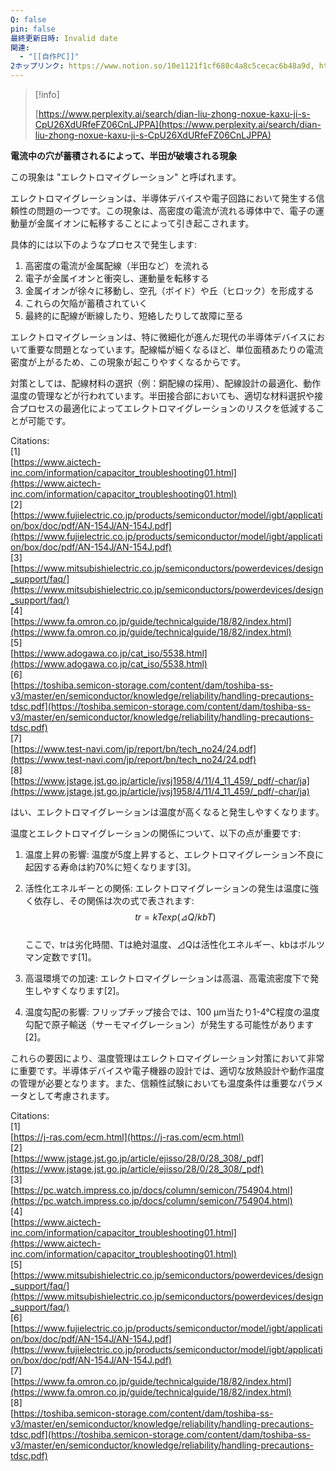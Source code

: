 ```yaml
---
Q: false
pin: false
最終更新日時: Invalid date
関連:
  - "[[自作PC]]"
2ホップリンク: https://www.notion.so/10e1121f1cf680c4a8c5cecac6b48a9d, https://www.notion.so/1101121f1cf68073bfa9ec3235c06f61, https://www.notion.so/1101121f1cf680828c80e49572807ac8, https://www.notion.so/1141121f1cf68077ba36e8a857265fb0, https://www.notion.so/1191121f1cf68093a976e5387333ca4a, https://www.notion.so/11c1121f1cf68090b0a6fd9ac7c31c0a, https://www.notion.so/11e1121f1cf68051853decacc2ae16ff, https://www.notion.so/11e1121f1cf680aaa1defdc034df3369, https://www.notion.so/1201121f1cf68035a870db26fd6eed98, https://www.notion.so/1211121f1cf6802386d1fdf5fe0b03f4, https://www.notion.so/526abee8ef61413abf3cc752e7f9770f, https://www.notion.so/f3dc85f976e640ceaf469d105f4bc988
---
```

> [!info]  
>  
> [https://www.perplexity.ai/search/dian-liu-zhong-noxue-kaxu-ji-s-CpU26XdURfeFZ06CnLJPPA](https://www.perplexity.ai/search/dian-liu-zhong-noxue-kaxu-ji-s-CpU26XdURfeFZ06CnLJPPA)  

  

**電流中の穴が蓄積されるによって、半田が破壊される現象**

  

この現象は "エレクトロマイグレーション" と呼ばれます。

エレクトロマイグレーションは、半導体デバイスや電子回路において発生する信頼性の問題の一つです。この現象は、高密度の電流が流れる導体中で、電子の運動量が金属イオンに転移することによって引き起こされます。

具体的には以下のようなプロセスで発生します:

1. 高密度の電流が金属配線（半田など）を流れる
2. 電子が金属イオンと衝突し、運動量を転移する
3. 金属イオンが徐々に移動し、空孔（ボイド）や丘（ヒロック）を形成する
4. これらの欠陥が蓄積されていく
5. 最終的に配線が断線したり、短絡したりして故障に至る

エレクトロマイグレーションは、特に微細化が進んだ現代の半導体デバイスにおいて重要な問題となっています。配線幅が細くなるほど、単位面積あたりの電流密度が上がるため、この現象が起こりやすくなるからです。

対策としては、配線材料の選択（例：銅配線の採用）、配線設計の最適化、動作温度の管理などが行われています。半田接合部においても、適切な材料選択や接合プロセスの最適化によってエレクトロマイグレーションのリスクを低減することが可能です。

Citations:  
[1]  
[https://www.aictech-inc.com/information/capacitor_troubleshooting01.html](https://www.aictech-inc.com/information/capacitor_troubleshooting01.html)  
[2]  
[https://www.fujielectric.co.jp/products/semiconductor/model/igbt/application/box/doc/pdf/AN-154J/AN-154J.pdf](https://www.fujielectric.co.jp/products/semiconductor/model/igbt/application/box/doc/pdf/AN-154J/AN-154J.pdf)  
[3]  
[https://www.mitsubishielectric.co.jp/semiconductors/powerdevices/design_support/faq/](https://www.mitsubishielectric.co.jp/semiconductors/powerdevices/design_support/faq/)  
[4]  
[https://www.fa.omron.co.jp/guide/technicalguide/18/82/index.html](https://www.fa.omron.co.jp/guide/technicalguide/18/82/index.html)  
[5]  
[https://www.adogawa.co.jp/cat_iso/5538.html](https://www.adogawa.co.jp/cat_iso/5538.html)  
[6]  
[https://toshiba.semicon-storage.com/content/dam/toshiba-ss-v3/master/en/semiconductor/knowledge/reliability/handling-precautions-tdsc.pdf](https://toshiba.semicon-storage.com/content/dam/toshiba-ss-v3/master/en/semiconductor/knowledge/reliability/handling-precautions-tdsc.pdf)  
[7]  
[https://www.test-navi.com/jp/report/bn/tech_no24/24.pdf](https://www.test-navi.com/jp/report/bn/tech_no24/24.pdf)  
[8]  
[https://www.jstage.jst.go.jp/article/jvsj1958/4/11/4_11_459/_pdf/-char/ja](https://www.jstage.jst.go.jp/article/jvsj1958/4/11/4_11_459/_pdf/-char/ja)

  

  

はい、エレクトロマイグレーションは温度が高くなると発生しやすくなります。

温度とエレクトロマイグレーションの関係について、以下の点が重要です:

1. 温度上昇の影響: 温度が5度上昇すると、エレクトロマイグレーション不良に起因する寿命は約70%に短くなります[3]。
2. 活性化エネルギーとの関係: エレクトロマイグレーションの発生は温度に強く依存し、その関係は次の式で表されます:  
    $$tr = kT exp(⊿Q/kb T)$$  
    ここで、trは劣化時間、Tは絶対温度、⊿Qは活性化エネルギー、kbはボルツマン定数です[1]。  
    
3. 高温環境での加速: エレクトロマイグレーションは高温、高電流密度下で発生しやすくなります[2]。
4. 温度勾配の影響: フリップチップ接合では、100 μm当たり1-4°C程度の温度勾配で原子輸送（サーモマイグレーション）が発生する可能性があります[2]。

これらの要因により、温度管理はエレクトロマイグレーション対策において非常に重要です。半導体デバイスや電子機器の設計では、適切な放熱設計や動作温度の管理が必要となります。また、信頼性試験においても温度条件は重要なパラメータとして考慮されます。

Citations:  
[1]  
[https://j-ras.com/ecm.html](https://j-ras.com/ecm.html)  
[2]  
[https://www.jstage.jst.go.jp/article/ejisso/28/0/28_308/_pdf](https://www.jstage.jst.go.jp/article/ejisso/28/0/28_308/_pdf)  
[3]  
[https://pc.watch.impress.co.jp/docs/column/semicon/754904.html](https://pc.watch.impress.co.jp/docs/column/semicon/754904.html)  
[4]  
[https://www.aictech-inc.com/information/capacitor_troubleshooting01.html](https://www.aictech-inc.com/information/capacitor_troubleshooting01.html)  
[5]  
[https://www.mitsubishielectric.co.jp/semiconductors/powerdevices/design_support/faq/](https://www.mitsubishielectric.co.jp/semiconductors/powerdevices/design_support/faq/)  
[6]  
[https://www.fujielectric.co.jp/products/semiconductor/model/igbt/application/box/doc/pdf/AN-154J/AN-154J.pdf](https://www.fujielectric.co.jp/products/semiconductor/model/igbt/application/box/doc/pdf/AN-154J/AN-154J.pdf)  
[7]  
[https://www.fa.omron.co.jp/guide/technicalguide/18/82/index.html](https://www.fa.omron.co.jp/guide/technicalguide/18/82/index.html)  
[8]  
[https://toshiba.semicon-storage.com/content/dam/toshiba-ss-v3/master/en/semiconductor/knowledge/reliability/handling-precautions-tdsc.pdf](https://toshiba.semicon-storage.com/content/dam/toshiba-ss-v3/master/en/semiconductor/knowledge/reliability/handling-precautions-tdsc.pdf)